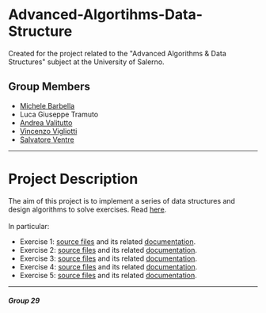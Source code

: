 # Advanced-Algortihms-Data-Structure
Created for the project related to the "Advanced Algorithms &amp; Data Structures" subject at the University of Salerno.

## Group Members
* [Michele Barbella](https://github.com/michelebarbella)
* Luca Giuseppe Tramuto
* [Andrea Valitutto](https://github.com/andrewvali)
* [Vincenzo Vigliotti](https://github.com/ItsaiNk)
* [Salvatore Ventre](https://github.com/salventre)
___
# Project Description
The aim of this project is to implement a series of data structures and design algorithms to solve exercises. Read [here](https://github.com/unisa-project-barbella-valitutto-ventre/Advanced-Algorithms-Data-Structure/blob/main/Project%20AASD.pdf).<br /><br />In particular:
* Exercise 1: [source files](https://github.com/unisa-project-barbella-valitutto-ventre/Advanced-Algorithms-Data-Structure/tree/main/src/AADS%20Project%201) and its related [documentation](https://github.com/unisa-project-barbella-valitutto-ventre/Advanced-Algorithms-Data-Structure/blob/main/doc/Exercise%201.pdf).
* Exercise 2: [source files](https://github.com/unisa-project-barbella-valitutto-ventre/Advanced-Algorithms-Data-Structure/tree/main/src/AADS%20Project%202) and its related [documentation](https://github.com/unisa-project-barbella-valitutto-ventre/Advanced-Algorithms-Data-Structure/blob/main/doc/Exercise%202.pdf).
* Exercise 3: [source files](https://github.com/unisa-project-barbella-valitutto-ventre/Advanced-Algorithms-Data-Structure/tree/main/src/AADS%20Project%203) and its related [documentation](https://github.com/unisa-project-barbella-valitutto-ventre/Advanced-Algorithms-Data-Structure/blob/main/doc/Exercise%203.pdf).
* Exercise 4: [source files](https://github.com/unisa-project-barbella-valitutto-ventre/Advanced-Algorithms-Data-Structure/tree/main/src/AADS%20Project%204) and its related [documentation](https://github.com/unisa-project-barbella-valitutto-ventre/Advanced-Algorithms-Data-Structure/blob/main/doc/Exercise%204.pdf).
* Exercise 5: [source files](https://github.com/unisa-project-barbella-valitutto-ventre/Advanced-Algorithms-Data-Structure/tree/main/src/AADS%20Project%205) and its related [documentation](https://github.com/unisa-project-barbella-valitutto-ventre/Advanced-Algorithms-Data-Structure/blob/main/doc/Exercise%205.pdf).

___
##### Group 29
